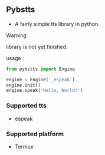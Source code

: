 ## Pybstts

- A fairly simple tts library in python.

> [!Warning]
> library is not yet finished.

usage :

```python
from pybstts import Engine

engine = Engine('_espeak')
engine.init()
engine.speak('Hello, World!')

```

### Supported tts

- espeak

### Supported platform 

- Termux
